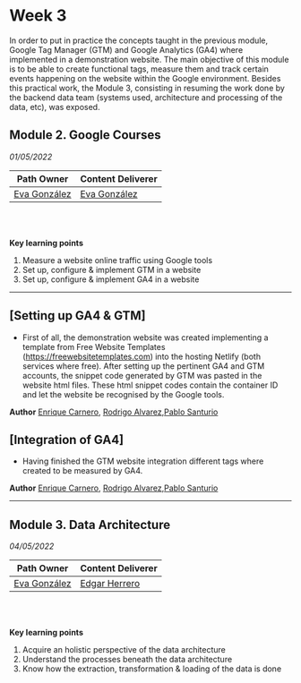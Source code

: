 # Week 3
In order to put in practice the concepts taught in the previous module, Google Tag Manager (GTM) and Google Analytics (GA4) where implemented in a demonstration website. The main objective of this module is to be able to create functional tags, measure them and track certain events happening on the website within the Google environment. Besides this practical work, the Module 3, consisting in resuming the work done by the backend data team (systems used, architecture and processing of the data, etc), was exposed.

## Module 2. Google Courses

*01/05/2022*

| **Path Owner** | **Content Deliverer** | 
| --- | --- | 
| [Eva González](https://github.com/evag-empathy) | [Eva González](https://github.com/evag-empathy) | \

\
&nbsp;

**Key learning points**
1. Measure a website online traffic using Google tools
2. Set up, configure & implement GTM in a website
3. Set up, configure & implement GA4 in a website

****

## [Setting up GA4 & GTM]
- First of all, the demonstration website was created implementing a template from Free Website Templates (https://freewebsitetemplates.com) into the hosting Netlify (both services where free). After setting up the pertinent GA4 and GTM accounts, the snippet code generated by GTM was pasted in the website html files. These html snippet codes contain the container ID and let the website be recognised by the Google tools. 

**Author** [Enrique Carnero](https://github.com/enriquerodez), [Rodrigo Alvarez](https://github.com/RodriAF),[Pablo Santurio](https://github.com/santurio928)

## [Integration of GA4]
- Having finished the GTM website integration different tags where created to be measured by GA4.

**Author** [Enrique Carnero](https://github.com/enriquerodez), [Rodrigo Alvarez](https://github.com/RodriAF),[Pablo Santurio](https://github.com/santurio928)

****

 ## Module 3. Data Architecture

*04/05/2022*

| **Path Owner** | **Content Deliverer** | 
| --- | --- | 
| [Eva González](https://github.com/evag-empathy) | [Edgar Herrero](https://github.com/edgarRSV4) | \

\
&nbsp;

**Key learning points**
1. Acquire an holistic perspective of the data architecture 
2. Understand the processes beneath the data architecture
3. Know how the extraction, transformation & loading of the data is done

